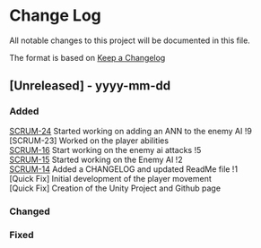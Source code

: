 # Change Log
All notable changes to this project will be documented in this file.
 
The format is based on [Keep a Changelog](http://keepachangelog.com/)

## [Unreleased] - yyyy-mm-dd

### Added
[SCRUM-24](https://github.com/Rerragio-Fernando/The-Last-Breath-Of-Olyndra/issues/9) Started working on adding an ANN to the enemy AI !9 \
[SCRUM-23] Worked on the player abilities \
[SCRUM-16](https://github.com/Rerragio-Fernando/The-Last-Breath-Of-Olyndra/issues/4) Start working on the enemy ai attacks !5 \
[SCRUM-15](https://github.com/Rerragio-Fernando/The-Last-Breath-Of-Olyndra/issues/3) Started working on the Enemy AI !2 \
[SCRUM-14](https://github.com/Rerragio-Fernando/The-Last-Breath-Of-Olyndra/tree/1-scrum-14-add-a-changelog-and-readme-file) Added a CHANGELOG and updated ReadMe file !1 \
[Quick Fix] Initial development of the player movement \
[Quick Fix] Creation of the Unity Project and Github page

### Changed
 
### Fixed
